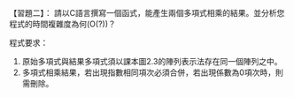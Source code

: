 【習題二】：
請以C語言撰寫一個函式，能產生兩個多項式相乘的結果。並分析您程式的時間複雜度為何(O(?))？

程式要求：
1. 原始多項式與結果多項式須以課本圖2.3的陣列表示法存在同一個陣列之中。
2. 多項式相乘結果，若出現指數相同項次必須合併，若出現係數為0項次時，則需刪除。

